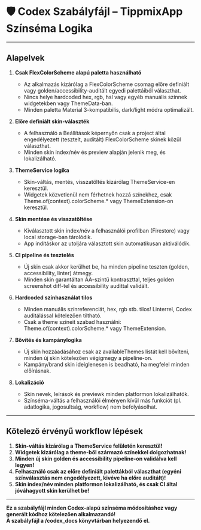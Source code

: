 # 🛡️ Codex Szabályfájl – TippmixApp Színséma Logika

---

## **Alapelvek**

1. **Csak FlexColorScheme alapú paletta használható**  
   - Az alkalmazás kizárólag a FlexColorScheme csomag előre definiált vagy golden/accessibility-auditált egyedi palettáiból választhat.
   - Nincs helye hardcoded hex, rgb, hsl vagy egyéb manuális színnek widgetekben vagy ThemeData-ban.
   - Minden paletta Material 3-kompatibilis, dark/light módra optimalizált.

2. **Előre definiált skin-választék**  
   - A felhasználó a Beállítások képernyőn csak a project által engedélyezett (tesztelt, auditált) FlexColorScheme skinek közül választhat.
   - Minden skin index/név és preview alapján jelenik meg, és lokalizálható.

3. **ThemeService logika**  
   - Skin-váltás, mentés, visszatöltés kizárólag ThemeService-en keresztül.
   - Widgetek közvetlenül nem férhetnek hozzá színekhez, csak Theme.of(context).colorScheme.* vagy ThemeExtension-on keresztül.

4. **Skin mentése és visszatöltése**  
   - Kiválasztott skin index/név a felhasználói profilban (Firestore) vagy local storage-ban tárolódik.
   - App indításkor az utoljára választott skin automatikusan aktiválódik.

5. **CI pipeline és tesztelés**
   - Új skin csak akkor kerülhet be, ha minden pipeline teszten (golden, accessibility, linter) átmegy.
   - Minden skin garantáltan AA-szintű kontraszttal, teljes golden screenshot diff-tel és accessibility audittal validált.

6. **Hardcoded színhasználat tilos**
   - Minden manuális színreferenciát, hex, rgb stb. tilos! Linterrel, Codex auditálással kötelezően tiltható.
   - Csak a theme színeit szabad használni: Theme.of(context).colorScheme.* vagy ThemeExtension.

7. **Bővítés és kampánylogika**
   - Új skin hozzáadásához csak az availableThemes listát kell bővíteni, minden új skin kötelezően végigmegy a pipeline-on.
   - Kampány/brand skin ideiglenesen is beadható, ha megfelel minden előírásnak.

8. **Lokalizáció**
   - Skin nevek, leírások és previewk minden platformon lokalizálhatók.
   - Színséma-váltás a felhasználói élményen kívül más funkciót (pl. adatlogika, jogosultság, workflow) nem befolyásolhat.

---

## **Kötelező érvényű workflow lépések**

1. **Skin-váltás kizárólag a ThemeService felületén keresztül!**
2. **Widgetek kizárólag a theme-ből származó színekkel dolgozhatnak!**
3. **Minden új skin golden és accessibility pipeline-on validálva kell legyen!**
4. **Felhasználó csak az előre definiált palettákból választhat (egyéni színválasztás nem engedélyezett, kivéve ha előre auditált)!**
5. **Skin index/név minden platformon lokalizálható, és csak CI által jóváhagyott skin kerülhet be!**

---

**Ez a szabályfájl minden Codex-alapú színséma módosításhoz vagy generált kódhoz kötelezően alkalmazandó!  
A szabályfájl a /codex_docs könyvtárban helyezendő el.**
